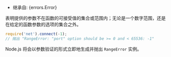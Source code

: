 
* 继承自: {errors.Error}

表明提供的参数不在函数的可接受值的集合或范围内；无论是一个数字范围，还是在给定的函数参数的选项的集合之外。

```js
require('net').connect(-1);
// 抛出 "RangeError: "port" option should be >= 0 and < 65536: -1"
```

Node.js 将会以参数验证的形式立即地生成并抛出 `RangeError` 实例。

